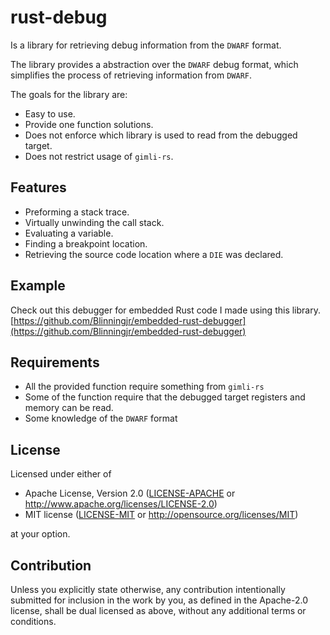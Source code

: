 # rust-debug
Is a library for retrieving debug information from the `DWARF` format.


The library provides a abstraction over the `DWARF` debug format, which simplifies the process of retrieving information from `DWARF`.


The goals for the library are:
* Easy to use.
* Provide one function solutions.
* Does not enforce which library is used to read from the debugged target.
* Does not restrict usage of `gimli-rs`.


## Features
* Preforming a stack trace.
* Virtually unwinding the call stack.
* Evaluating a variable.
* Finding a breakpoint location.
* Retrieving the source code location where a `DIE` was declared.


## Example
Check out this debugger for embedded Rust code I made using this library.
[https://github.com/Blinningjr/embedded-rust-debugger](https://github.com/Blinningjr/embedded-rust-debugger)


## Requirements
* All the provided function require something from `gimli-rs`
* Some of the function require that the debugged target registers and memory can be read.
* Some knowledge of the `DWARF` format


## License

Licensed under either of

 * Apache License, Version 2.0
   ([LICENSE-APACHE](LICENSE-APACHE) or http://www.apache.org/licenses/LICENSE-2.0)
 * MIT license
   ([LICENSE-MIT](LICENSE-MIT) or http://opensource.org/licenses/MIT)

at your option.

## Contribution

Unless you explicitly state otherwise, any contribution intentionally submitted
for inclusion in the work by you, as defined in the Apache-2.0 license, shall be
dual licensed as above, without any additional terms or conditions.

